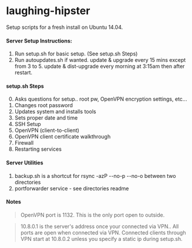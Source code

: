 laughing-hipster
================

Setup scripts for a fresh install on Ubuntu 14.04.

#### Server Setup Instructions:

1. Run setup.sh for basic setup. (See setup.sh Steps)
2. Run autoupdates.sh if wanted. 
	update & upgrade every 15 mins except from 3 to 5.
	update & dist-upgrade every morning at 3:15am then after restart.


#### setup.sh Steps

0. Asks questions for setup.. root pw, OpenVPN encryption settings, etc...
1. Changes root password
2. Updates system and installs tools
3. Sets proper date and time
4. SSH Setup
5. OpenVPN (client-to-client)
6. OpenVPN client certificate walkthrough
7. Firewall
8. Restarting services

#### Server Utilities
1. backup.sh is a shortcut for rsync -azP --no-p --no-o between two directories
2. portforwarder service - see directories readme

#### Notes

> OpenVPN port is 1132. This is the only port open to outside.

> 10.8.0.1 is the server's address once your connected via VPN.. All ports are open when connected via VPN.
> Connected clients through VPN start at 10.8.0.2 unless you specify a static ip during setup.sh.


